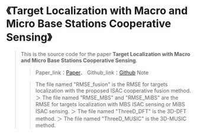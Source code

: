 # 《Target Localization with Macro and Micro Base Stations Cooperative Sensing》
> This is the source code for the paper **Target Localization with Macro and Micro Base Stations Cooperative Sensing**.
> 
> > Paper_link：[Paper](https://arxiv.org/html/2405.02873v1)、 Github_link：[Github](https://github.com/liuhtbupt/Target-localizartion-with-macro-and-micro-base-stations-cooperative-sensing)
> Note
> 
> > The file named "RMSE_fusion" is the RMSE for targets localization with the proposed ISAC cooperative fusion method.
＞
> > The file named "RMSE_MBS" and "RMSE_MiBS" are the RMSE for targets localization with MBS ISAC sensing or MiBS ISAC sensing.
＞
> > The file named "ThreeD_DFT" is the 3D-DFT method.
＞
> > The file named "ThreeD_MUSIC" is the 3D-MUSIC method.
